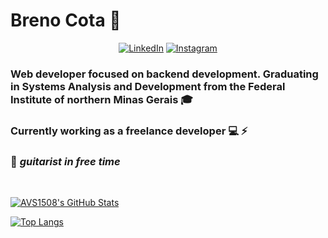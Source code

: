 # Breno Cota :metal:

<p align="center">  
 <a href="https://www.linkedin.com/in/breno-cota-a51711177/"><img alt="LinkedIn" src="https://img.shields.io/badge/LinkedIn-Breno%20Cota-blue?logo=linkedin?logo=linkedin"></a>
 <a href="https://www.instagram.com/dbrno/"><img alt="Instagram" src="https://img.shields.io/badge/Instagram-Breno%20Cota-green?logo=instagram?logo=instagram"></a>
</p>

### Web developer focused on backend development. Graduating in Systems Analysis and Development from the Federal Institute of northern Minas Gerais :mortar_board: 
### Currently working as a freelance developer :computer: :zap:



### :guitar: *guitarist in free time*

<br/>

[![AVS1508's GitHub Stats](https://github-readme-stats.vercel.app/api/?username=brenogcota&show_icons=true&count_private=true&include_all_commits=true)](https://github.com/brenogcota)

[![Top Langs](https://github-readme-stats.vercel.app/api/top-langs/?username=brenogcota&layout=compact)](https://github.com/brenogcota)
